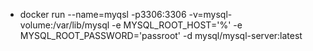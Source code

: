 - docker run --name=myqsl -p3306:3306 -v=mysql-volume:/var/lib/mysql -e MYSQL_ROOT_HOST='%' -e MYSQL_ROOT_PASSWORD='passroot' -d mysql/mysql-server:latest